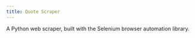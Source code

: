 ```yaml
---
title: Quote Scraper
---
```

A Python web scraper, built with the Selenium browser automation library.
